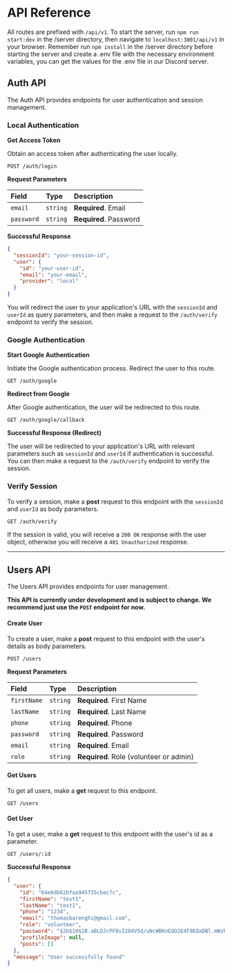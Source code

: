 # API Reference

All routes are prefixed with `/api/v1`. To start the server, run `npm run start:dev` in the /server directory, then navigate to `localhost:3001/api/v1` in your browser.
Remember run `npm install` in the /server directory before starting the server and create a .env file with the necessary environment variables, you can get the values for the .env file in our Discord server.



## Auth API

The Auth API provides endpoints for user authentication and session management.

### Local Authentication

**Get Access Token**

Obtain an access token after authenticating the user locally.

```http
POST /auth/login
```

**Request Parameters**

| Field      | Type     | Description            |
| :--------- | :------- | :--------------------- |
| `email`    | `string` | **Required**. Email    |
| `password` | `string` | **Required**. Password |

**Successful Response**

```json
{
  "sessionId": "your-session-id",
  "user": {
    "id": "your-user-id",
    "email": "your-email",
    "provider": "local"
  }
}
```

You will redirect the user to your application's URL with the `sessionId` and `userId` as query parameters, and then make a request to the `/auth/verify` endpoint to verify the session.

### Google Authentication

**Start Google Authentication**

Initiate the Google authentication process. Redirect the user to this route.

```http
GET /auth/google
```

**Redirect from Google**

After Google authentication, the user will be redirected to this route.

```http
GET /auth/google/callback
```

**Successful Response (Redirect)**

The user will be redirected to your application's URL with relevant parameters such as `sessionId` and `userId` if authentication is successful. You can then make a request to the `/auth/verify` endpoint to verify the session.

### Verify Session

To verify a session, make a **post** request to this endpoint with the `sessionId` and `userId` as body parameters.

```http
GET /auth/verify
```

If the session is valid, you will receive a `200 OK` response with the user object, otherwise you will receive a `401 Unauthorized` response.

---

## Users API

The Users API provides endpoints for user management.

**This API is currently under development and is subject to change. We recommend just use the `POST` endpoint for now.**

#### Create User

To create a user, make a **post** request to this endpoint with the user's details as body parameters.

```http
POST /users
```

**Request Parameters**

| Field       | Type     | Description                             |
| :---------- | :------- | :-------------------------------------- |
| `firstName` | `string` | **Required**. First Name                |
| `lastName`  | `string` | **Required**. Last Name                 |
| `phone`     | `string` | **Required**. Phone                     |
| `password`  | `string` | **Required**. Password                  |
| `email`     | `string` | **Required**. Email                     |
| `role`      | `string` | **Required**. Role (volunteer or admin) |

#### Get Users

To get all users, make a **get** request to this endpoint.

```http
GET /users
```

#### Get User

To get a user, make a **get** request to this endpoint with the user's id as a parameter.

```http
GET /users/:id
```

**Successful Response**

```json
{
  "user": {
    "id": "64e6db62bfaa945735cbec7c",
    "firstName": "test1",
    "lastName": "test1",
    "phone": "1234",
    "email": "thomasbarenghi@gmail.com",
    "role": "volunteer",
    "password": "$2b$10$2B.aBLDJcPF0vI204V5d/uNcWBKnEQO2E4F9EQxDBl.mWzh8oB23W",
    "profileImage": null,
    "posts": []
  },
  "message": "User successfully found"
}
```
